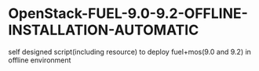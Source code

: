 # OpenStack-FUEL-9.0-9.2-OFFLINE-INSTALLATION-AUTOMATIC
self designed script(including resource) to deploy fuel+mos(9.0 and 9.2) in offline environment
